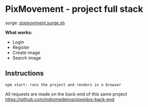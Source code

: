 # PixMovement  - project full stack
surge: [pixmoviment.surge.sh](http://pixmoviment.surge.sh "pixmoviment.surge.sh")

**What works:**
* Login
* Register
* Create image
* Search image

## Instructions
`npm start: runs the project and renders in a browser`

All requests are made on the back-end of this same project
https://github.com/indiomedeiros/pixeidos-back-end
